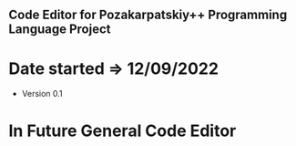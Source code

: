 ## Code Editor for Pozakarpatskiy++ Programming Language Project

# Date started => 12/09/2022

* Version 0.1

# In Future General Code Editor